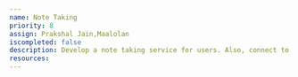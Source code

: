 ```yaml
---
name: Note Taking
priority: 8
assign: Prakshal Jain,Maalolan
iscompleted: false
description: Develop a note taking service for users. Also, connect to SQL and sharing notes option via email ==> group sharing may be turned on / off manually
resources:
---
```


